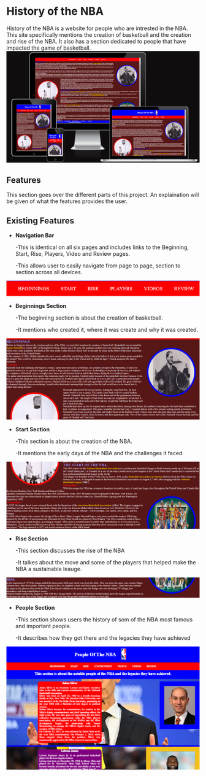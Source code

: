 # History of the NBA

History of the NBA is a website for people who are intrested in the NBA. This site specifically mentions the creation of basketball and the creation and rise of the NBA. It also has a section dedicated to people that have impacted the game of basketball.
![History Of NBA mockup](assets/images/HONBA.png)

## Features
This section goes over the different parts of this project. An explaination will be given of what the features provides the user.

## Existing Features
- __Navigation Bar__

  -This is identical on all six pages and includes links to the Beginning, Start, Rise, Players, Video and Review pages.

  -This allows user to easily navigate from page to page, section to section across all devices.

![Nav Bar](assets/images/navbar.png)

- __Beginnings Section__

  -The beginning section is about the creation of basketball.

  -It mentions who created it, where it was create and why it was created.
  
![Beginnings](assets/images/beginnings.png)

- __Start Section__
  
  -This section is about the creation of the NBA.

  -It mentions the early days of the NBA and the challenges it faced.

![Start](assets/images/start.png)
  
- __Rise Section__
  
  -This section discusses the rise of the NBA 
  
  -It talkes about the move and some of the players that helped make the NBA a sustainable leauge.

![Rise](assets/images/rise.png)

- __People Section__

  -This section shows users the history of som of the NBA most famous and important people.

  -It describes how they got there and the legacies they have achieved

![People](assets/images/peoples.png)

